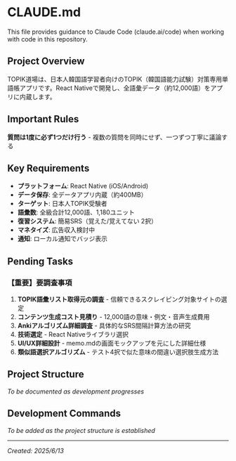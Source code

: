 # CLAUDE.md

This file provides guidance to Claude Code (claude.ai/code) when working with code in this repository.

## Project Overview

TOPIK道場は、日本人韓国語学習者向けのTOPIK（韓国語能力試験）対策専用単語帳アプリです。React Nativeで開発し、全語彙データ（約12,000語）をアプリに内蔵します。

## Important Rules

**質問は1度に必ず1つだけ行う** - 複数の質問を同時にせず、一つずつ丁寧に議論する

## Key Requirements

- **プラットフォーム**: React Native (iOS/Android)
- **データ保存**: 全データアプリ内蔵（約400MB）
- **ターゲット**: 日本人TOPIK受験者
- **語彙数**: 全級合計12,000語、1,180ユニット
- **復習システム**: 簡易SRS（覚えた/覚えてない 2択）
- **マネタイズ**: 広告収入検討中
- **通知**: ローカル通知でバッジ表示

## Pending Tasks

### 【重要】要調査事項
1. **TOPIK語彙リスト取得元の調査** - 信頼できるスクレイピング対象サイトの選定
2. **コンテンツ生成コスト見積り** - 12,000語の意味・例文・音声生成費用
3. **Ankiアルゴリズム詳細調査** - 具体的なSRS間隔計算方法の研究
4. **技術選定** - React Nativeライブラリ選択
5. **UI/UX詳細設計** - memo.mdの画面モックアップを元にした詳細仕様
6. **類似語選択アルゴリズム** - テスト4択で似た意味の間違い選択肢生成方法

## Project Structure

*To be documented as development progresses*

## Development Commands

*To be added as the project structure is established*

---
*Created: 2025/6/13*